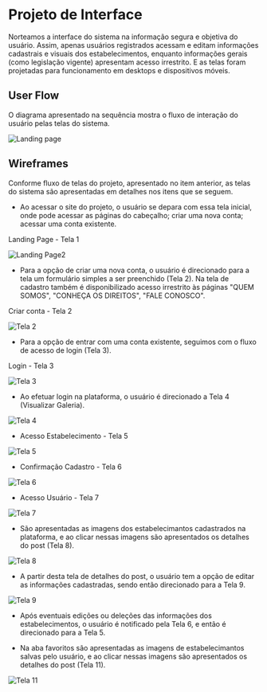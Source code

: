 
# Projeto de Interface

Norteamos a interface do sistema na informação segura e objetiva do usuário. Assim, apenas usuários registrados acessam e editam informações cadastrais e visuais dos estabelecimentos, enquanto informações gerais (como legislação vigente) apresentam acesso irrestrito. E as telas foram projetadas para funcionamento em desktops e dispositivos móveis.

## User Flow

O diagrama apresentado na sequência mostra o fluxo de interação do usuário pelas telas do sistema.

![Landing page](https://user-images.githubusercontent.com/111434777/194611818-ca7f616c-79e6-4731-8f79-1da8809f7556.png)



## Wireframes

Conforme  fluxo  de  telas  do  projeto,  apresentado  no  item  anterior,  as  telas  do  sistema  são 
apresentadas em detalhes nos itens que se seguem. 

- Ao acessar o site do projeto, o usuário se depara com essa tela inicial, onde pode acessar as páginas do cabeçalho; criar uma nova conta; acessar uma conta existente.

Landing Page - Tela 1
 
![Landing Page2](https://user-images.githubusercontent.com/111434777/194777473-4064d580-96ac-4172-b548-788885ef552f.png)


- Para a opção de criar uma nova conta, o usuário é direcionado para a tela um formulário simples a ser preenchido (Tela 2). Na tela de cadastro também é disponibilizado acesso irrestrito às páginas "QUEM SOMOS", "CONHEÇA OS DIREITOS", "FALE CONOSCO". 


Criar conta - Tela 2 

![Tela 2](https://user-images.githubusercontent.com/111434777/194771869-b159372b-5af6-47df-8c9f-93741016ac81.png)


- Para a opção de entrar com uma conta existente, seguimos com o fluxo de acesso de login (Tela 3).


Login - Tela 3

![Tela 3](https://user-images.githubusercontent.com/111434777/194772315-8ce07ce9-63be-4eba-a614-ab0995c1f738.png)

- Ao efetuar login na plataforma, o usuário é direcionado a Tela 4 (Visualizar Galeria). 

![Tela 4](https://user-images.githubusercontent.com/111434777/194782523-41c6d5b9-9081-4547-90f0-b59cad76c123.png)

- Acesso Estabelecimento - Tela 5

![Tela 5](https://user-images.githubusercontent.com/111434777/194782627-d982d867-f3e2-4ac7-bb28-ba683e469cfd.png)

- Confirmação Cadastro - Tela 6

![Tela 6](https://user-images.githubusercontent.com/111434777/194773638-8ad07250-5ce7-47df-b5bc-85579a571ff6.png)

- Acesso Usuário - Tela 7

![Tela 7](https://user-images.githubusercontent.com/111434777/194773265-2861edf9-e7b8-4b45-855a-72b6da554995.png)

- São apresentadas as imagens dos estabelecimantos cadastrados na plataforma, e ao clicar nessas imagens são apresentados os detalhes do post (Tela 8). 

![Tela 8](https://user-images.githubusercontent.com/111434777/194777687-c2661e9a-dbe8-466b-8897-a55542b23f88.png)

- A partir desta tela de detalhes do post, o usuário tem a opção de editar as informações cadastradas, sendo então direcionado para a Tela 9. 

![Tela 9](https://user-images.githubusercontent.com/111434777/194773627-35a06c55-ea89-4ea1-9a41-463e12ec437f.png)

- Após eventuais edições ou deleções das informações dos estabelecimentos, o usuário é notificado pela Tela 6, e então é direcionado para a Tela 5.

- Na aba favoritos são apresentadas as imagens de estabelecimantos salvas pelo usuário, e ao clicar nessas imagens são apresentados os detalhes do post (Tela 11). 

![Tela 11](https://user-images.githubusercontent.com/111434777/194773549-6ba76283-d725-4d50-b7bf-9c81f8d168fb.png)

